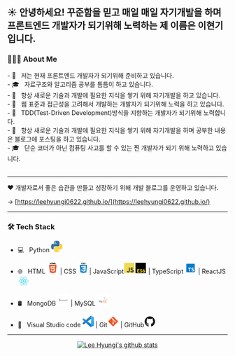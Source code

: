 <h2> ☀️ 안녕하세요! 꾸준함을 믿고 매일 매일 자기개발을 하며 프론트엔드 개발자가 되기위해 노력하는 제 이름은 이현기입니다.

 <h3> 👨🏻‍💻 About Me </h3>
- 🔭 &nbsp; 저는 현재 프론트엔드 개발자가 되기위해 준비하고 있습니다.</br>
- 🎓 &nbsp; 자료구조와 알고리즘 공부를 틈틈이 하고 있습니다.</br>
- 🤔 &nbsp; 항상 새로운 기술과 개발에 필요한 지식을 쌓기 위해 자기개발을 하고 있습니다.</br>
- 🤔 &nbsp; 웹 표준과 접근성을 고려해서 개발하는 개발자가 되기위해 노력을 하고 있습니다.</br>
- 👨 &nbsp; TDD(Test-Driven Development)방식을 지향하는 개발자가 되기위해 노력합니다.</br>
- 🤔 &nbsp; 항상 새로운 기술과 개발에 필요한 지식을 쌓기 위해 자기개발을 하며 공부한 내용은 블로그에 포스팅을 하고 있습니다.</br>
- 🎓 &nbsp; 단순 코더가 아닌 컴퓨팅 사고를 할 수 있는 찐 개발자가 되기 위해 노력하고 있습니다.</br>

</br>

<hr/>

❤️ 개발자로서 좋은 습관을 만들고 성장하기 위해 개발 블로그를 운영하고 있습니다.

→ [https://leehyungi0622.github.io/](https://leehyungi0622.github.io/)

<hr/>

<h3>🛠 Tech Stack</h3>

- 💻 &nbsp; Python <img title="Python" alt="Python" width="26" src="./assets/python.jpg" /> </hr>

- 🌐 &nbsp; HTML <img title="HTML5" alt="HTML5" width="26" src="./assets/html.jpg" /> | CSS <img title="CSS" alt="CSS" width="26" src="./assets/css.jpg" />| JavaScript<img title="JavaScript" alt="JavaScript" width="26" src="./assets/js.jpg" /><img title="ES6" alt="ES6" width="26" src="./assets/es6.jpg" /> | TypeScript <img title="TypeScript" alt="TypeScript" width="26" src="./assets/typescript.jpg" /> | ReactJS <img title="React" alt="React" width="26" src="./assets/react.jpg" /></br>
- 🛢 &nbsp; MongoDB <img title="MongoDB" alt="MongoDB" width="26" src="./assets/mongodb.jpg" /> | MySQL <img title="MySQL" alt="MySQL" width="26" src="./assets/mysql.jpg" /></br>
- 🔧 &nbsp; Visual Studio code <img title="VScode" alt="VScode" width="26" src="./assets/vscode.jpg" /> | Git<img title="Git" alt="Git" width="26" src="./assets/git.jpg" /> | GitHub<img title="GitHub" alt="GitHub" width="26" src="./assets/github.jpg" />

<hr/>
<div align="center">

[![Lee Hyungi's github stats](https://github-readme-stats.vercel.app/api?username=LeeHyungi0622&show_icons=true&theme=gruvbox)](https://github.com/MikeHyungiLee/github-readme-stats)

</div>

</br>
